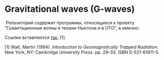 # Gravitational waves (G-waves)
​
Репозиторий содержит программы, относящиеся к проекту "Гравитационные волны в теории Ньютона и в ОТО", а именно:

Ссылки вставляются [так](https://wdc.kugi.kyoto-u.ac.jp/poles/polesexp.html), [1].

[1] Walt, Martin (1994). <em>Introduction to Geomagnetically Trapped Radiation.</em> New York, NY: Cambridge University Press. pp. 29–33. ISBN 0-521-61611-5.
